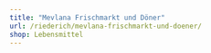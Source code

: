 ```yaml
---
title: "Mevlana Frischmarkt und Döner"
url: /riederich/mevlana-frischmarkt-und-doener/
shop: Lebensmittel
---
```

